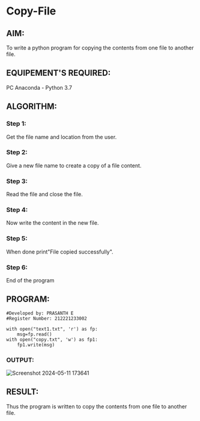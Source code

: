 # Copy-File
## AIM:
To write a python program for copying the contents from one file to another file.
## EQUIPEMENT'S REQUIRED: 
PC
Anaconda - Python 3.7
## ALGORITHM: 
### Step 1:
Get the file name and location from the user.

### Step 2:
Give a new file name to create a copy of a file content.

### Step 3:
Read the file and close the file.

### Step 4:
Now write the content in the new file.

### Step 5:
When done print"File copied successfully".

### Step 6:
End of the program

## PROGRAM:
```
#Developed by: PRASANTH E
#Register Number: 212221233002

with open("text1.txt", 'r') as fp:
    msg=fp.read()
with open("copy.txt", 'w') as fp1:
    fp1.write(msg)
```

### OUTPUT:

![Screenshot 2024-05-11 173641](https://github.com/Aravindan2006/Copy-File/assets/151760062/8949552f-4ae6-4105-8e01-4a95d3ae5f4a)


## RESULT:
Thus the program is written to copy the contents from one file to another file.
